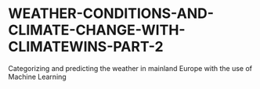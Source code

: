 # WEATHER-CONDITIONS-AND-CLIMATE-CHANGE-WITH-CLIMATEWINS-PART-2
Categorizing and predicting the weather in mainland Europe with the use of Machine Learning
